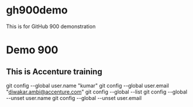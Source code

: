 # gh900demo
This is for GitHub 900 demonstration

# Demo 900
This is Accenture training
--------------
git config --global user.name "kumar"
git config --global user.email "diwakar.ambi@accenture.com"
git config --global --list
git config --global --unset user.name
git config --global --unset user.email

